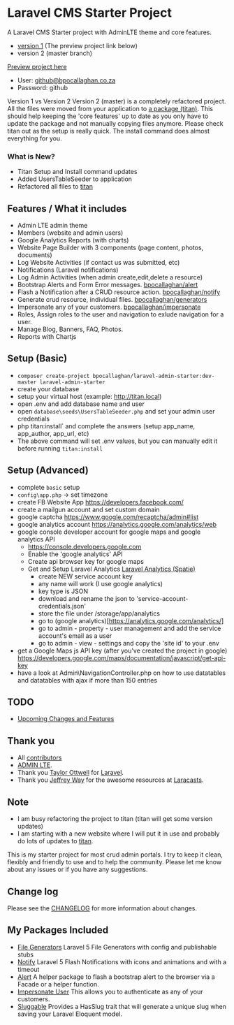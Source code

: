 # Laravel CMS Starter Project

A Laravel CMS Starter project with AdminLTE theme and core features.
- [version 1](https://github.com/bpocallaghan/laravel-admin-starter/tree/version_1) (The preview project link below)
- version 2 (master branch)

[Preview project here](http://bpocallaghan.co.za)
- User: github@bpocallaghan.co.za
- Password: github

Version 1 vs Version 2
Version 2 (master) is a completely refactored project. All the files were moved from your application to [a package (titan)](https://github.com/bpocallaghan/titan).
This should help keeping the 'core features' up to date as you only have to update the package and not manually copying files anymore.
Please check titan out as the setup is really quick. The install command does almost everything for you.  

### What is New?
- Titan Setup and Install command updates
- Added UsersTableSeeder to application
- Refactored all files to [titan](https://github.com/bpocallaghan/titan)

## Features / What it includes
- Admin LTE admin theme
- Members (website and admin users)
- Google Analytics Reports (with charts)
- Website Page Builder with 3 components (page content, photos, documents)
- Log Website Activities (if contact us was submitted, etc)
- Notifications (Laravel notifications)
- Log Admin Activities (when admin create,edit,delete a resource)
- Bootstrap Alerts and Form Error messages. [bpocallaghan/alert](https://github.com/bpocallaghan/alert)
- Flash a Notification after a CRUD resource action. [bpocallaghan/notify](https://github.com/bpocallaghan/alert)
- Generate crud resource, individual files. [bpocallaghan/generators](https://github.com/bpocallaghan/alert)
- Impersonate any of your customers. [bpocallaghan/impersonate](https://github.com/bpocallaghan/impersonate)
- Roles, Assign roles to the user and navigation to exlude navigation for a user.
- Manage Blog, Banners, FAQ, Photos.
- Reports with Chartjs

## Setup (Basic)
- `composer create-project bpocallaghan/laravel-admin-starter:dev-master laravel-admin-starter`
- create your database
- setup your virtual host (example: http://titan.local)
- open .env and add database name and user
- open `database\seeds\UsersTableSeeder.php` and set your admin user credentials
- php titan:install` and complete the answers (setup app_name, app_author, app_url, etc)
- The above command will set .env values, but you can manually edit it before running `titan:install`

## Setup (Advanced)
- complete `basic` setup
- `config\app.php` -> set timezone
- create FB Website App https://developers.facebook.com/
- create a mailgun account and set custom domain
- google captcha https://www.google.com/recaptcha/admin#list
- google analytics account https://analytics.google.com/analytics/web
- google console developer account for google maps and google analytics API
    - https://console.developers.google.com
    - Enable the 'google analytics' API
	- Create api browser key for google maps
	- Get and Setup Laravel Analytics [Laravel Analytics (Spatie)](https://github.com/spatie/laravel-analytics/tree/3.1.0)
        - create NEW service account key
        - any name will work (I use google analytics)
        - key type is JSON
        - download and rename the json to 'service-account-credentials.json'
        - store the file under /storage/app/analytics
        - go to (google analytics)[https://analytics.google.com/analytics/]
        - go to admin - property - user management and add the service account's email as a user
        - go to admin - view - settings and copy the 'site id' to your .env
- get a Google Maps js API key (after you've created the project in google) https://developers.google.com/maps/documentation/javascript/get-api-key 
- have a look at Admin\NavigationController.php on how to use datatables and datatables with ajax if more than 150 entries

## TODO
- [Upcoming Changes and Features](https://github.com/bpocallaghan/laravel-admin-starter/blob/master/TODO.md)

## Thank you
- All [contributors](https://github.com/bpocallaghan/laravel-admin-starter/graphs/contributors)
- [ADMIN LTE](https://github.com/almasaeed2010/AdminLTE).
- Thank you [Taylor Ottwell](https://github.com/taylorotwell) for [Laravel](http://laravel.com/).
- Thank you [Jeffrey Way](https://github.com/JeffreyWay) for the awesome resources at [Laracasts](https://laracasts.com/).

## Note
- I am busy refactoring the project to titan (titan will get some version updates)
- I am starting with a new website where I will put it in use and probably do lots of updates to [titan](https://github.com/bpocallaghan/titan).

This is my starter project for most crud admin portals.
I try to keep it clean, flexibly and friendly to use and to help the community.
Please let me know about any issues or if you have any suggestions.

## Change log
Please see the [CHANGELOG](http://bpocallaghan.co.za/changelog) for more information about changes.

## My Packages Included
- [File Generators](https://github.com/bpocallaghan/generators) Laravel 5 File Generators with config and publishable stubs
- [Notify](https://github.com/bpocallaghan/notify) Laravel 5 Flash Notifications with icons and animations and with a timeout
- [Alert](https://github.com/bpocallaghan/alert) A helper package to flash a bootstrap alert to the browser via a Facade or a helper function.
- [Impersonate User](https://github.com/bpocallaghan/impersonate) This allows you to authenticate as any of your customers.
- [Sluggable](https://github.com/bpocallaghan/sluggable) Provides a HasSlug trait that will generate a unique slug when saving your Laravel Eloquent model.
